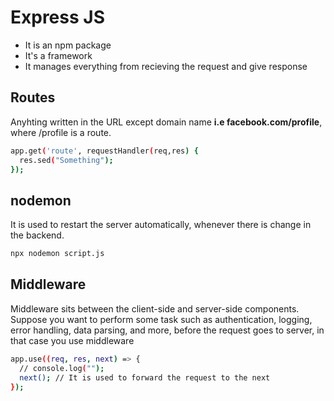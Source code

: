 # Express JS
* It is an npm package
* It's a framework
* It manages everything from recieving the request and give response

## Routes
Anyhting written in the URL except domain name **i.e facebook.com/profile**, where /profile is a route.
````bash
app.get('route', requestHandler(req,res) {
  res.sed("Something");
});
````

## nodemon
It is used to restart the server automatically, whenever there is change in the backend.
````bash
npx nodemon script.js
````

## Middleware
Middleware sits between the client-side and server-side components. Suppose you want to perform some task such as authentication, logging, error handling, data parsing, and more, before the request goes to server, in that case you use middleware
````bash
app.use((req, res, next) => {
  // console.log("");
  next(); // It is used to forward the request to the next 
});
````


